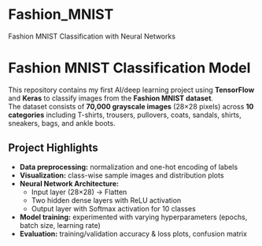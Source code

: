 # Fashion_MNIST
Fashion MNIST Classification with Neural Networks

# Fashion MNIST Classification Model

This repository contains my first AI/deep learning project using **TensorFlow** and **Keras** to classify images from the **Fashion MNIST dataset**.  
The dataset consists of **70,000 grayscale images** (28×28 pixels) across **10 categories** including T-shirts, trousers, pullovers, coats, sandals, shirts, sneakers, bags, and ankle boots.

## Project Highlights
- **Data preprocessing:** normalization and one-hot encoding of labels
- **Visualization:** class-wise sample images and distribution plots
- **Neural Network Architecture:**
  - Input layer (28×28) → Flatten
  - Two hidden dense layers with ReLU activation
  - Output layer with Softmax activation for 10 classes
- **Model training:** experimented with varying hyperparameters (epochs, batch size, learning rate)
- **Evaluation:** training/validation accuracy & loss plots, confusion matrix
